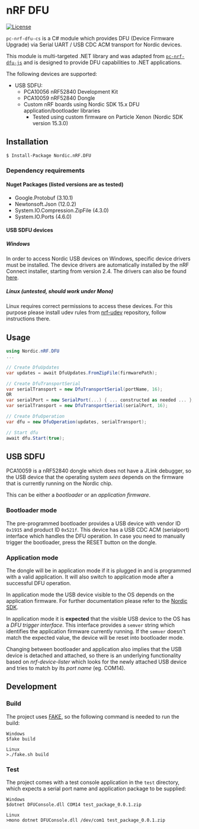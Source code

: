 # nRF DFU

[![License](https://img.shields.io/badge/license-Proprietary%2FMIT-blue)](LICENSE)

`pc-nrf-dfu-cs` is a C# module which provides DFU (Device Firmware Upgrade) via Serial UART / USB CDC ACM transport for Nordic devices.

This module is multi-targeted .NET library and was adapted from [`pc-nrf-dfu-js`](https://github.com/NordicSemiconductor/pc-nrf-dfu-js) and is designed to provide DFU capabilities to .NET applications.

The following devices are supported:

* USB SDFU:
    * PCA10056 nRF52840 Development Kit
    * PCA10059 nRF52840 Dongle
	* Custom nRF boards using Nordic SDK 15.x DFU application/bootloader libraries
		* Tested using custom firmware on Particle Xenon (Nordic SDK version 15.3.0)

## Installation

```
$ Install-Package Nordic.nRF.DFU
```

### Dependency requirements

#### Nuget Packages (listed versions are as tested)

* Google.Protobuf (3.10.1)
* Newtonsoft.Json (12.0.2)
* System.IO.Compression.ZipFile (4.3.0)
* System.IO.Ports (4.6.0)

#### USB SDFU devices

##### Windows

In order to access Nordic USB devices on Windows, specific device drivers must be installed. The device drivers are automatically installed by the nRF Connect installer, starting from version 2.4. The drivers can also be found [here](https://github.com/NordicSemiconductor/pc-nrfconnect-core/tree/master/build/drivers).

##### Linux (untested, should work under Mono)
Linux requires correct permissions to access these devices. For this purpose please install udev rules from [nrf-udev](https://github.com/NordicSemiconductor/nrf-udev) repository, follow instructions there.

## Usage

```csharp
using Nordic.nRF.DFU
...

// Create DfuUpdates
var updates = await DfuUpdates.FromZipFile(firmwarePath);

// Create DfuTransportSerial
var serialTransport = new DfuTransportSerial(portName, 16);
OR
var serialPort = new SerialPort(...) { ... constructed as needed ... };
var serialTransport = new DfuTransportSerial(serialPort, 16);

// Create DfuOperation
var dfu = new DfuOperation(updates, serialTransport);

// Start dfu
await dfu.Start(true);
```

## USB SDFU

PCA10059 is a nRF52840 dongle which does not have a JLink debugger, so the USB device
that the operating system _sees_ depends on the firmware that is currently running on the Nordic chip.

This can be either a _bootloader_ or an _application firmware_.

### Bootloader mode

The pre-programmed bootloader provides a USB device with vendor ID `0x1915` and product ID `0x521f`.
This device has a USB CDC ACM (serialport) interface which handles the DFU operation.
In case you need to manually trigger the bootloader, press the RESET button on the dongle.

### Application mode

The dongle will be in application mode if it is plugged in and is programmed with a valid application. It will also switch to application mode after a successful DFU operation.

In application mode the USB device visible to the OS depends on the application firmware.
For further documentation please refer to the [Nordic SDK](https://developer.nordicsemi.com/nRF5_SDK/).

In application mode it is **expected** that the visible USB device to the OS has a _DFU trigger interface_.
This interface provides a `semver` string which identifies the application firmware currently running.
If the `semver` doesn't match the expected value, the device will be reset into bootloader mode.

Changing between bootloader and application also implies that the USB device is detached and attached,
so there is an underlying functionality based on _nrf-device-lister_ which looks for the newly
attached USB device and tries to match by its _port name_ (eg. COM14).

## Development

### Build

The project uses [FAKE](https://fake.build), so the following command is needed to run the build:
```
Windows
$fake build

Linux
>./fake.sh build
```

### Test

The project comes with a test console application in the `test` directory, which expects a serial port
name and application package to be supplied:

```
Windows
$dotnet DFUConsole.dll COM14 test_package_0.0.1.zip

Linux
>mono dotnet DFUConsole.dll /dev/com1 test_package_0.0.1.zip
```
